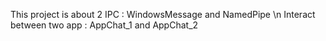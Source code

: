 This project is about 2 IPC : WindowsMessage and NamedPipe 
\n
Interact between two app : AppChat_1 and AppChat_2
